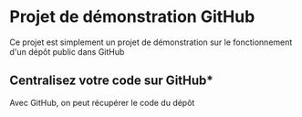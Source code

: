 # Projet de démonstration GitHub
Ce projet est simplement un projet de démonstration sur le fonctionnement d'un dépôt public dans GitHub

## Centralisez votre code sur GitHub*
Avec GitHub, on peut récupérer le code du dépôt 